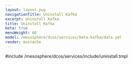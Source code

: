 ```yaml
---
layout: layout.pug
navigationTitle: Uninstall Kafka
excerpt: Uninstall Kafka
title: Uninstall Kafka
beta: true
menuWeight: 60
model: /mesosphere/dcos/services/beta-kafka/data.yml
render: mustache
---
```


#include /mesosphere/dcos/services/include/uninstall.tmpl
